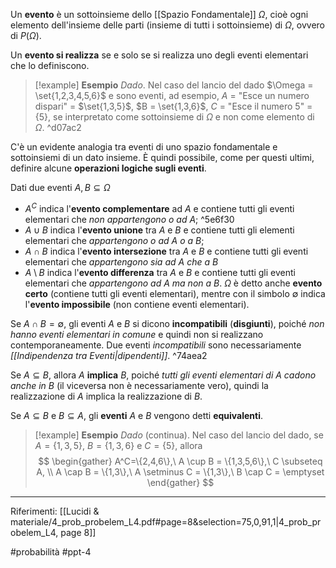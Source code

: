 Un **evento** è un sottoinsieme dello [[Spazio Fondamentale]] $\Omega$, cioè ogni elemento dell'insieme delle parti (insieme di tutti i sottoinsieme) di $\Omega$, ovvero di $P(\Omega)$.

Un **evento si realizza** se e solo se si realizza uno degli eventi elementari che lo definiscono.

>[!example] **Esempio**
>*Dado*. Nel caso del lancio del dado $\Omega = \set{1,2,3,4,5,6}$ e sono eventi, ad esempio, $A$ = "Esce un numero dispari" = $\set{1,3,5}$, $B = \set{1,3,6}$, $C$ = "Esce il numero 5" = $\{5\}$, se interpretato come sottoinsieme di $\Omega$ e non come elemento di $\Omega$.
^d07ac2

C'è un evidente analogia tra eventi di uno spazio fondamentale e sottoinsiemi di un dato insieme. 
È quindi possibile, come per questi ultimi, definire alcune **operazioni logiche sugli eventi**.

Dati due eventi $A, B \subseteq \Omega$
* $A^C$ indica l'**evento complementare** ad $A$ e contiene tutti gli eventi elementari che *non appartengono o ad $A$*; ^5e6f30
* $A \cup B$ indica l'**evento unione** tra $A$ e $B$ e contiene tutti gli elementi elementari che *appartengono o ad $A$ o a $B$*;
* $A \cap B$ indica l'**evento intersezione** tra $A$ e $B$ e contiene tutti gli eventi elementari che *appartengono sia ad $A$ che a $B$*
* $A \setminus B$ indica l'**evento differenza** tra $A$ e $B$ e contiene tutti gli eventi elementari che *appartengono ad $A$ ma non a $B$*.
$\Omega$ è detto anche **evento certo** (contiene tutti gli eventi elementari), mentre con il simbolo $\emptyset$ indica l'**evento impossibile**  (non contiene eventi elementari).

Se $A \cap B = \emptyset$, gli eventi $A$ e $B$ si dicono **incompatibili** (**disgiunti**), poiché *non hanno eventi elementari in comune* e quindi non si realizzano contemporaneamente. 
Due eventi *incompatibili* sono necessariamente *[[Indipendenza tra Eventi|dipendenti]]*. ^74aea2

Se $A \subseteq B$, allora $A$ **implica** $B$, poiché *tutti gli eventi elementari di $A$ cadono anche in $B$* (il viceversa non è necessariamente vero), quindi la realizzazione di $A$ implica la realizzazione di $B$.

Se $A \subseteq B$ e $B \subseteq A$, gli **eventi** $A$ e $B$ vengono detti **equivalenti**.

>[!example] **Esempio**
*Dado* (continua). Nel caso del lancio del dado, se $A = \{1,3,5\},\ B = \{1,3,6\}$ e $C=\{5\}$, allora $$ \begin{gather} 
A^C=\{2,4,6\},\ A \cup B = \{1,3,5,6\},\ C \subseteq A, \\
A \cap B = \{1,3\},\ A \setminus C = \{1,3\},\ B \cap C = \emptyset
 \end{gather} $$
 
***
Riferimenti:
[[Lucidi & materiale/4_prob_probelem_L4.pdf#page=8&selection=75,0,91,1|4_prob_probelem_L4, page 8]]

#probabilità 
#ppt-4 